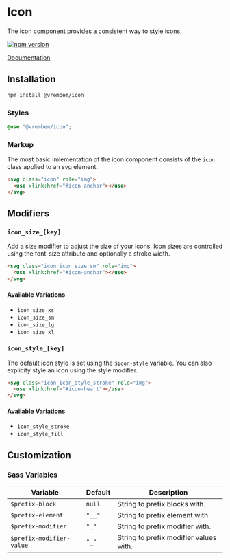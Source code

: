 # Icon

The icon component provides a consistent way to style icons.

[![npm version](https://img.shields.io/npm/v/%40vrembem%2Ficon.svg)](https://www.npmjs.com/package/%40vrembem%2Ficon)

[Documentation](https://vrembem.com/packages/icon)

## Installation

```sh
npm install @vrembem/icon
```

### Styles

```scss
@use "@vrembem/icon";
```

### Markup

The most basic imlementation of the icon component consists of the `icon` class applied to an svg element.

```html
<svg class="icon" role="img">
  <use xlink:href="#icon-anchor"></use>
</svg>
```

## Modifiers

### `icon_size_[key]`

Add a size modifier to adjust the size of your icons. Icon sizes are controlled using the font-size attribute and optionally a stroke width.

```html
<svg class="icon icon_size_sm" role="img">
  <use xlink:href="#icon-anchor"></use>
</svg>
```

#### Available Variations

- `icon_size_xs`
- `icon_size_sm`
- `icon_size_lg`
- `icon_size_xl`

### `icon_style_[key]`

The default icon style is set using the `$icon-style` variable. You can also explicity style an icon using the style modifier.

```html
<svg class="icon icon_style_stroke" role="img">
  <use xlink:href="#icon-heart"></use>
</svg>
```

#### Available Variations

- `icon_style_stroke`
- `icon_style_fill`

## Customization

### Sass Variables

| Variable                 | Default | Description                            |
| ------------------------ | ------- | -------------------------------------- |
| `$prefix-block`          | `null`  | String to prefix blocks with.          |
| `$prefix-element`        | `"__"`  | String to prefix element with.         |
| `$prefix-modifier`       | `"_"`   | String to prefix modifier with.        |
| `$prefix-modifier-value` | `"_"`   | String to prefix modifier values with. |
